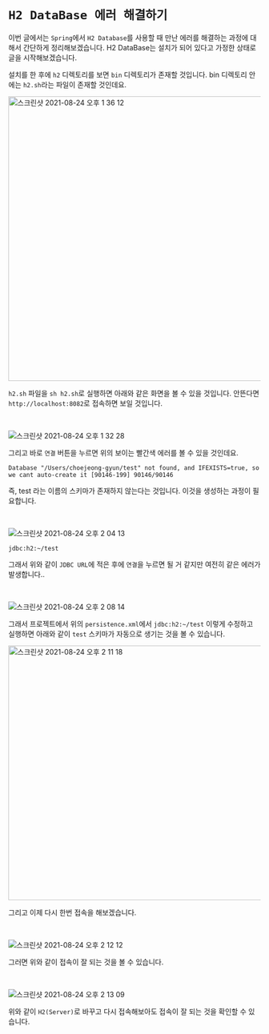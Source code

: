 # `H2 DataBase 에러 해결하기`

이번 글에서는 `Spring`에서 `H2 Database`를 사용할 때 만난 에러를 해결하는 과정에 대해서 간단하게 정리해보겠습니다. H2 DataBase는 설치가 되어 있다고 가정한 상태로 글을 시작해보겠습니다.

설치를 한 후에 `h2` 디렉토리를 보면 `bin` 디렉토리가 존재할 것입니다. bin 디렉토리 안에는 `h2.sh`라는 파일이 존재할 것인데요. 

<img width="569" alt="스크린샷 2021-08-24 오후 1 36 12" src="https://user-images.githubusercontent.com/45676906/130556503-a2e64faf-0edf-4d16-8ce2-d1fffede20b9.png">

`h2.sh` 파일을 `sh h2.sh`로 실행하면 아래와 같은 화면을 볼 수 있을 것입니다. 안뜬다면 `http://localhost:8082`로 접속하면 보일 것입니다.

<br>

![스크린샷 2021-08-24 오후 1 32 28](https://user-images.githubusercontent.com/45676906/130556247-aa63283d-183c-475a-95b7-0990acec7997.png)

그리고 바로 `연결` 버튼을 누르면 위의 보이는 빨간색 에러를 볼 수 있을 것인데요.

```
Database "/Users/choejeong-gyun/test" not found, and IFEXISTS=true, so we cant auto-create it [90146-199] 90146/90146
```

즉, test 라는 이름의 스키마가 존재하지 않는다는 것입니다. 이것을 생성하는 과정이 필요합니다. 

<br>

![스크린샷 2021-08-24 오후 2 04 13](https://user-images.githubusercontent.com/45676906/130558787-81e3b268-c103-4daa-ae5d-58d981ba5bc3.png)

```
jdbc:h2:~/test
```

그래서 위와 같이 `JDBC URL`에 적은 후에 `연결`을 누르면 될 거 같지만 여전히 같은 에러가 발생합니다..

<br> 

![스크린샷 2021-08-24 오후 2 08 14](https://user-images.githubusercontent.com/45676906/130559138-da280441-cb8f-4e0c-a532-c9afdc93cf84.png)

그래서 프로젝트에서 위의 `persistence.xml`에서 `jdbc:h2:~/test` 이렇게 수정하고 실행하면 아래와 같이 `test` 스키마가 자동으로 생기는 것을 볼 수 있습니다.

<img width="509" alt="스크린샷 2021-08-24 오후 2 11 18" src="https://user-images.githubusercontent.com/45676906/130559353-0d094765-685d-4386-b208-71f536855705.png">

그리고 이제 다시 한번 접속을 해보겠습니다. 

<br>

![스크린샷 2021-08-24 오후 2 12 12](https://user-images.githubusercontent.com/45676906/130559435-c4e1e723-19ca-49d1-8190-aee46229578d.png)

그러면 위와 같이 접속이 잘 되는 것을 볼 수 있습니다. 

<br>

![스크린샷 2021-08-24 오후 2 13 09](https://user-images.githubusercontent.com/45676906/130559532-19573774-b861-4e1d-bc56-c13a628acf69.png)

위와 같이 `H2(Server)`로 바꾸고 다시 접속해보아도 접속이 잘 되는 것을 확인할 수 있습니다. 